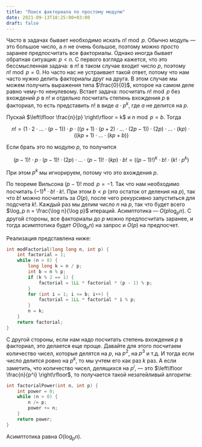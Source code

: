```yaml
---
title: "Поиск факториала по простому модулю"
date: 2021-09-13T18:25:00+03:00
draft: false
---
```


Часто в задачах бывает необходимо искать $n! \bmod p$. Обычно модуль — это большое число, а $n$ не очень большое, поэтому можно просто заранее предпосчитать все факториалы. Однако иногда бывает обратная ситуация: $p < n$. С первого взгляда кажется, что это бессмысленная задача: в $n!$ в таком случае входит число $p$, поэтому $n! \bmod p = 0$. Но часто нас не устраивает такой ответ, потому что нам часто нужно делить факториалы друг на друга. В этом случае мы можем получить выражения типа $\frac{0}{0}$, которое на самом деле равно чему-то ненулевому. Встает задача: посчитать $n! \bmod p$ без вхождений $p$ в $n!$ и отдельно посчитать степень вхождения $p$ в факториал, то есть представить $n!$ в виде $a \cdot p^k$, где $a$ не делится на $p$.

Пускай $\left\lfloor \frac{n}{p} \right\rfloor = k$ и $n \bmod p = b$. Тогда

$$n! = (1 \cdot 2 \cdot \ldots \cdot (p - 1)) \cdot p \cdot ((p + 1) \cdot (p + 2) \cdot \ldots \cdot (2p - 1)) \cdot (2p) \cdot \ldots \cdot (kp) \cdot ((kp + 1) \cdot \ldots \cdot (kp + b))$$

Если брать это по модулю $p$, то получится

$$(p - 1)! \cdot p \cdot (p - 1)! \cdot (2p) \cdot \ldots \cdot (p - 1)! \cdot (kp) \cdot b! = \left((p - 1)!\right)^k \cdot b! \cdot (k! \cdot p^k)$$

При этом $p^k$ мы игнорируем, потому что это вхождения $p$.

По теореме Вильсона $(p - 1)! \bmod p = -1$. Так что нам необходимо посчитать $(-1)^k \cdot b! \cdot k!$.
При этом $b < p$ (это остаток от деления на $p$), так что $b!$ можно посчитать за $O(p)$, после чего рекурсивно запуститься для подсчета $k!$. Каждый раз мы делим число $n$ на $p$, так что будет всего $\log_p n = \frac{\log n}{\log p}$ итераций. Асимптотика — $O(p \log_p n)$. С другой стороны, все факториалы до $p$ можно предпосчитать заранее, и тогда асимптотика будет $O(\log_p n)$ на запрос и $O(p)$ на предпосчет.

Реализация представлена ниже:

```cpp
int modFactorial(long long n, int p) {
    int factorial = 1;
    while (n > 0) {
        long long k = n / p;
        int b = n % p;
        if (k % 2 == 1) {
            factorial = 1LL * factorial * (p - 1) % p;
        }
        for (int i = 1; i <= b; i++) {
            factorial = 1LL * factorial * i % p;
        }
        n = k;
    }
    return factorial;
}
```

С другой стороны, если нам надо посчитать степень вхождения $p$ в факториал, это делается еще проще. Давайте для этого посчитаем количество чисел, которые делятся на $p$, на $p^2$, на $p^3$ и т.д. И тогда если число делится ровно на $p^k$, то мы учтем его как раз $k$ раз. А если заметить, что количество чисел, делящихся на $p^i$, — это $\left\lfloor \frac{n}{p^i} \right\rfloor$, то получается такой незатейливый алгоритм:

```cpp
int factorialPower(int n, int p) {
    int power = 0;
    while (n > 0) {
        n /= p;
        power += n;
    }
    return power;
}
```


Асимптотика равна $O(\log_p n)$.

